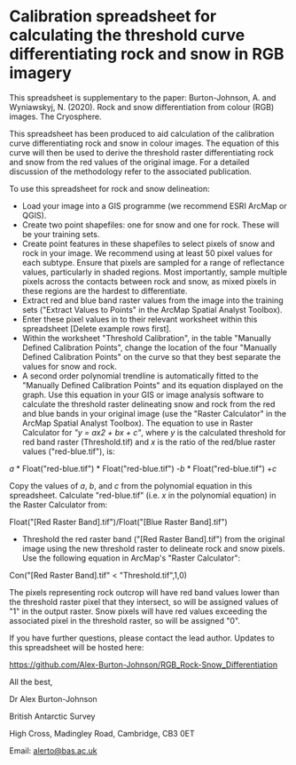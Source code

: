 # Calibration spreadsheet for calculating the threshold curve differentiating rock and snow in RGB imagery

This spreadsheet is supplementary to the paper:
Burton-Johnson, A. and Wyniawskyj, N. (2020). Rock and snow differentiation from colour (RGB) images.  The Cryosphere.

This spreadsheet has been produced to aid calculation of the calibration curve differentiating rock and snow in colour images. The equation of this curve will then be used to derive the threshold raster differentiating rock and snow from the red values of the original image. For a detailed discussion of the methodology refer to the associated publication.

To use this spreadsheet for rock and snow delineation:
- Load your image into a GIS programme (we recommend ESRI ArcMap or QGIS).
- Create two point shapefiles: one for snow and one for rock. These will be your training sets.
- Create point features in these shapefiles to select pixels of snow and rock in your image. We recommend using at least 50 pixel values for each subtype. Ensure that pixels are sampled for a range of reflectance values, particularly in shaded regions. Most importantly, sample multiple pixels across the contacts between rock and snow, as mixed pixels in these regions are the hardest to differentiate.
- Extract red and blue band raster values from the image into the training sets ("Extract Values to Points" in the ArcMap Spatial Analyst Toolbox).
- Enter these pixel values in to their relevant worksheet within this spreadsheet [Delete example rows first].
- Within the worksheet "Threshold Calibration", in the table "Manually Defined Calibration Points", change the location of the four "Manually Defined Calibration Points" on the curve so that they best separate the values for snow and rock.
- A second order polynomial trendline is automatically fitted to the "Manually Defined Calibration Points" and its equation displayed on the graph. Use this equation in your GIS or image analysis software to calculate the threshold raster delineating snow and rock from the red and blue bands in your original image (use the "Raster Calculator" in the ArcMap Spatial Analyst Toolbox).
The equation to use in Raster Calculator for *"y = ax2 + bx + c"*, where *y* is the calculated threshold for red band raster (Threshold.tif) and *x* is the ratio of the red/blue raster values ("red-blue.tif"), is:

*a* * Float("red-blue.tif") * Float("red-blue.tif") -*b* * Float("red-blue.tif") +*c*

Copy the values of *a*, *b*, and *c* from the polynomial equation in this spreadsheet. Calculate "red-blue.tif" (i.e. *x* in the polynomial equation) in the Raster Calculator from:

Float("[Red Raster Band].tif")/Float("[Blue Raster Band].tif")

- Threshold the red raster band ("[Red Raster Band].tif") from the original image using the new threshold raster to delineate rock and snow pixels. Use the following equation in ArcMap's "Raster Calculator":

Con("[Red Raster Band].tif"  < "Threshold.tif",1,0)

The pixels representing rock outcrop will have red band values lower than the threshold raster pixel that they intersect, so will be assigned values of "1" in the output raster. Snow pixels will have red values exceeding the associated pixel in the threshold raster, so will be assigned "0".


If you have further questions, please contact the lead author. Updates to this spreadsheet will be hosted here:

https://github.com/Alex-Burton-Johnson/RGB_Rock-Snow_Differentiation

All the best,

Dr Alex Burton-Johnson


British Antarctic Survey

High Cross, Madingley Road, Cambridge, CB3 0ET

Email: alerto@bas.ac.uk
